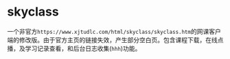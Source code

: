 # skyclass
一个非官方`https://www.xjtudlc.com/html/skyclass/skyclass.htm`的网课客户端的修改版。由于官方主页的链接失效，产生部分空白页。包含课程下载，在线点播，及学习记录查看，和后台日志收集(`hhh`)功能。
